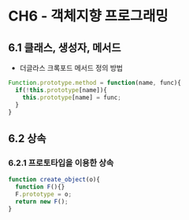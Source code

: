 # CH6 - 객체지향 프로그래밍

## 6.1 클래스, 생성자, 메서드
  - 더글라스 크록포드 메서드 정의 방법
```javascript
Function.prototype.method = function(name, func){
  if(!this.prototype[name]){
    this.prototype[name] = func;
  }
}
```

## 6.2 상속
### 6.2.1 프로토타입을 이용한 상속
```javascript
function create_object(o){
  function F(){}
  F.prototype = o;
  return new F();
}
```